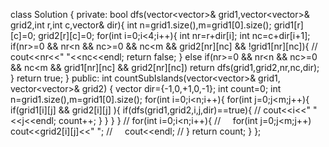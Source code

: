 class Solution {
private:
bool dfs(vector<vector<int>>& grid1,vector<vector<int>>& grid2,int r,int c,vector<int>& dir){
int n=grid1.size(),m=grid1[0].size();
grid1[r][c]=0;
grid2[r][c]=0;
for(int i=0;i<4;i++){
int nr=r+dir[i];
int nc=c+dir[i+1];
if(nr>=0 && nr<n && nc>=0 && nc<m && grid2[nr][nc] && !grid1[nr][nc]){
// cout<<nr<<" "<<nc<<endl;
return false;
}
else if(nr>=0 && nr<n && nc>=0 && nc<m && grid1[nr][nc] && grid2[nr][nc])
return dfs(grid1,grid2,nr,nc,dir);
}
return true;
}
public:
int countSubIslands(vector<vector<int>>& grid1, vector<vector<int>>& grid2) {
vector<int> dir={-1,0,+1,0,-1};
int count=0;
int n=grid1.size(),m=grid1[0].size();
for(int i=0;i<n;i++){
for(int j=0;j<m;j++){
if(grid1[i][j] && grid2[i][j] ){
if(dfs(grid1,grid2,i,j,dir)==true){
// cout<<i<<" "<<j<<endl;
count++;
}
}
}
}
// for(int i=0;i<n;i++){
//     for(int j=0;j<m;j++) cout<<grid2[i][j]<<" ";
//     cout<<endl;
// }
return count;
}
};